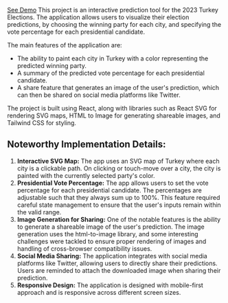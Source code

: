 [See Demo](https://secim-tahminim.firebaseapp.com)
This project is an interactive prediction tool for the 2023 Turkey Elections. The application allows users to visualize their election predictions, by choosing the winning party for each city, and specifying the vote percentage for each presidential candidate.

The main features of the application are:

- The ability to paint each city in Turkey with a color representing the predicted winning party.
- A summary of the predicted vote percentage for each presidential candidate.
- A share feature that generates an image of the user's prediction, which can then be shared on social media platforms like Twitter.

The project is built using React, along with libraries such as React SVG for rendering SVG maps, HTML to Image for generating shareable images, and Tailwind CSS for styling.

## Noteworthy Implementation Details:

1.  **Interactive SVG Map:** The app uses an SVG map of Turkey where each city is a clickable path. On clicking or touch-move over a city, the city is painted with the currently selected party's color.
2.  **Presidential Vote Percentage:** The app allows users to set the vote percentage for each presidential candidate. The percentages are adjustable such that they always sum up to 100%. This feature required careful state management to ensure that the user's inputs remain within the valid range.
3.  **Image Generation for Sharing:** One of the notable features is the ability to generate a shareable image of the user's prediction. The image generation uses the html-to-image library, and some interesting challenges were tackled to ensure proper rendering of images and handling of cross-browser compatibility issues.
4.  **Social Media Sharing:** The application integrates with social media platforms like Twitter, allowing users to directly share their predictions. Users are reminded to attach the downloaded image when sharing their prediction.
5.  **Responsive Design:** The application is designed with mobile-first approach and is responsive across different screen sizes.
